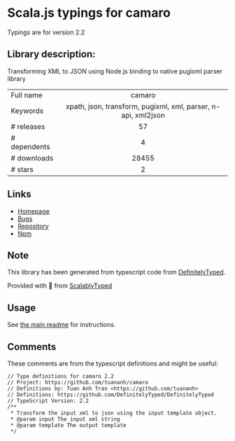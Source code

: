 
# Scala.js typings for camaro

Typings are for version 2.2

## Library description:
Transforming XML to JSON using Node.js binding to native pugixml parser library

|                    |                 |
| ------------------ | :-------------: |
| Full name          | camaro |
| Keywords           | xpath, json, transform, pugixml, xml, parser, n-api, xml2json |
| # releases         | 57 |
| # dependents       | 4 |
| # downloads        | 28455 |
| # stars            | 2 |

## Links
- [Homepage](https://github.com/tuananh/camaro)
- [Bugs](https://github.com/tuananh/camaro/issues)
- [Repository](https://github.com/tuananh/camaro)
- [Npm](https://www.npmjs.com/package/camaro)
    


## Note
This library has been generated from typescript code from [DefinitelyTyped](https://definitelytyped.org).

Provided with :purple_heart: from [ScalablyTyped](https://github.com/oyvindberg/ScalablyTyped)

## Usage
See [the main readme](../../readme.md) for instructions.

## Comments

These comments are from the typescript definitions and might be useful:
```
// Type definitions for camaro 2.2
// Project: https://github.com/tuananh/camaro
// Definitions by: Tuan Anh Tran <https://github.com/tuananh>
// Definitions: https://github.com/DefinitelyTyped/DefinitelyTyped
// TypeScript Version: 2.2
/**
 * Transform the input xml to json using the input template object.
 * @param input The input xml string
 * @param template The output template
 */

```


